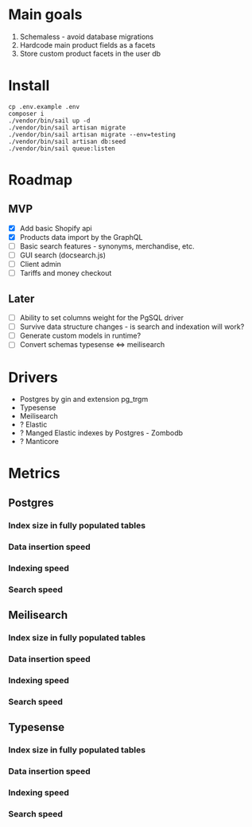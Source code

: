 # Main goals
1. Schemaless - avoid database migrations
2. Hardcode main product fields as a facets
3. Store custom product facets in the user db


# Install

```shell
cp .env.example .env
composer i
./vendor/bin/sail up -d
./vendor/bin/sail artisan migrate
./vendor/bin/sail artisan migrate --env=testing
./vendor/bin/sail artisan db:seed
./vendor/bin/sail queue:listen
```

# Roadmap
## MVP
* [X] Add basic Shopify api
* [X] Products data import by the GraphQL
* [ ] Basic search features - synonyms, merchandise, etc.
* [ ] GUI search (docsearch.js)
* [ ] Client admin
* [ ] Tariffs and money checkout

## Later
* [ ] Ability to set columns weight for the PgSQL driver
* [ ] Survive data structure changes - is search and indexation will work?
* [ ] Generate custom models in runtime?
* [ ] Convert schemas typesense <=> meilisearch

# Drivers

* Postgres by gin and extension pg_trgm
* Typesense
* Meilisearch
* ? Elastic
* ? Manged Elastic indexes by Postgres - Zombodb
* ? Manticore

# Metrics

## Postgres
### Index size in fully populated tables

### Data insertion speed

### Indexing speed

### Search speed

## Meilisearch
### Index size in fully populated tables

### Data insertion speed

### Indexing speed

### Search speed


## Typesense
### Index size in fully populated tables

### Data insertion speed

### Indexing speed

### Search speed
